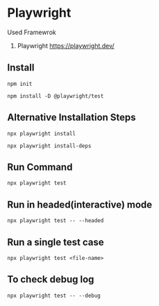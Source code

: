 # Playwright
Used Framewrok
1. Playwright https://playwright.dev/


## Install
`npm init`

`npm install -D @playwright/test`

## Alternative Installation Steps
`npx playwright install`

`npx playwright install-deps`

## Run Command
`npx playwright test`

## Run in headed(interactive) mode
`npx playwright test -- --headed`

## Run a single test case
`npx playwright test <file-name>`

## To check debug log
`npx playwright test -- --debug`
